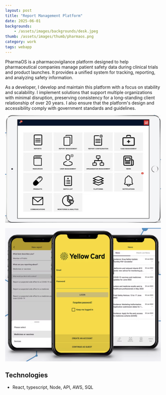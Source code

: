 ```yaml
---
layout: post
title: "Report Management Platform"
date: 2025-06-01
backgrounds:
    - /assets/images/backgrounds/desk.jpeg
thumb: /assets/images/thumb/pharmaos.png
category: work
tags: webapp
---
```


PharmaOS is a pharmacovigilance platform designed to help pharmaceutical companies manage patient safety data during clinical trials and product launches. It provides a unified system for tracking, reporting, and analyzing safety information.

As a developer, I develop and maintain this platform with a focus on stability and scalability. I implement solutions that support multiple organizations with minimal disruption, preserving consistency for a long-standing client relationship of over 20 years. I also ensure that the platform's design and accessibility comply with government standards and guidelines.

![pharmaos App](/assets/images/blog/pharmaos.png)

![pharmaos App](/assets/images/blog/pharmaos2.png)



## Technologies
- React, typescript, Node, API, AWS, SQL